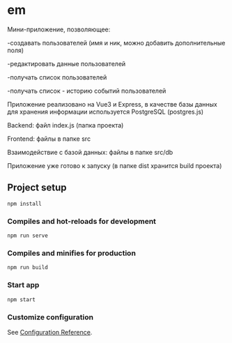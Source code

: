 # em
Мини-приложение, позволяющее:

-создавать пользователей (имя и ник, можно добавить дополнительные поля)

-редактировать данные пользователей

-получать список пользователей

-получать список - историю событий пользователей 

Приложение реализовано на Vue3 и Express, в качестве базы данных для хранения информации используется PostgreSQL (postgres.js)

Backend:
файл index.js (папка проекта)

Frontend:
файлы в папке src

Взаимодействие с базой данных:
файлы в папке src/db 

Приложение уже готово к запуску (в папке dist хранится build проекта)

## Project setup
```
npm install
```

### Compiles and hot-reloads for development
```
npm run serve
```

### Compiles and minifies for production
```
npm run build
```

### Start app
```
npm start
```

### Customize configuration
See [Configuration Reference](https://cli.vuejs.org/config/).
